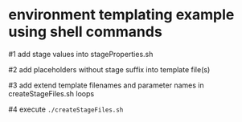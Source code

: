 # environment templating example using shell commands

#1 add stage values into stageProperties.sh

#2 add placeholders without stage suffix into template file(s)

#3 add extend template filenames and parameter names in createStageFiles.sh loops

#4 execute ```./createStageFiles.sh```
